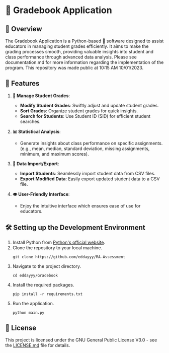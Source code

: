 # 📘 Gradebook Application

## 🌟 Overview

The Gradebook Application is a Python-based 🐍 software designed to assist educators in managing student grades efficiently. It aims to make the grading processes smooth, providing valuable insights into student and class performance through advanced data analysis. Please see documentation.md for more information regarding the implementation of the program. This repository was made public at 10:15 AM 10/01/2023.

## 🚀 Features

1. **📝 Manage Student Grades**:
   - **Modify Student Grades**: Swiftly adjust and update student grades.
   - **Sort Grades**: Organize student grades for quick insights.
   - **Search for Students**: Use Student ID (SID) for efficient student searches.

2. **📊 Statistical Analysis**:
   - Generate insights about class performance on specific assignments. (e.g., mean, median, standard deviation, missing assignments, minimum, and maximum scores).

3. **🔄 Data Import/Export**:
   - **Import Students**: Seamlessly import student data from CSV files.
   - **Export Modified Data**: Easily export updated student data to a CSV file.

4. **👁️ User-Friendly Interface**:
   - Enjoy the intuitive interface which ensures ease of use for educators.

## 🛠️ Setting up the Development Environment

1. Install Python from [Python's official website](https://www.python.org/downloads/).
2. Clone the repository to your local machine.
   ```
   git clone https://github.com/eddayyy/RA-Assessment
   ```
3. Navigate to the project directory.
   ```
   cd eddayyy/Gradebook
   ```
4. Install the required packages.
   ```
   pip install -r requirements.txt
   ```
5. Run the application.
   ```
   python main.py
   ```

## 📜 License

This project is licensed under the GNU General Public License V3.0 - see the [LICENSE.md](LICENSE.md) file for details.
